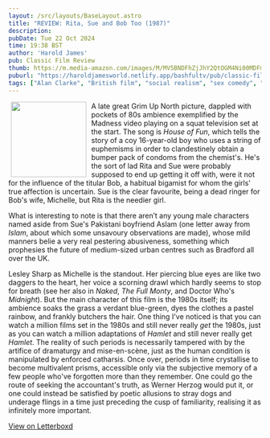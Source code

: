 ```yaml
---
layout: /src/layouts/BaseLayout.astro
title: "REVIEW: Rita, Sue and Bob Too (1987)"
description: 
pubDate: Tue 22 Oct 2024
time: 19:38 BST
author: 'Harold James'
pub: Classic Film Review
thumb: https://m.media-amazon.com/images/M/MV5BNDFhZjJhY2QtOGM4Ni00MDFmLTg0NWEtMDc1ZWI2YzkzNzRhXkEyXkFqcGc@._V1_.jpg
puburl: "https://haroldjamesworld.netlify.app/bashfultv/pub/classic-film-review"
tags: ["Alan Clarke", "British film", "social realism", "sex comedy", "comedy", "drama"]
---
```

<img src="https://m.media-amazon.com/images/M/MV5BNDFhZjJhY2QtOGM4Ni00MDFmLTg0NWEtMDc1ZWI2YzkzNzRhXkEyXkFqcGc@._V1_.jpg" style="width:150px;height:auto;float:left;padding-right:10px;padding-left:5px;">

A late great Grim Up North picture, dappled with pockets of 80s ambience exemplified by the Madness video playing on a squat television set at the start. The song is <i>House of Fun</i>, which tells the story of a coy 16-year-old boy who uses a string of euphemisms in order to clandestinely obtain a bumper pack of condoms from the chemist's. He's the sort of lad Rita and Sue were probably supposed to end up getting it off with, were it not for the influence of the titular Bob, a habitual bigamist for whom the girls' true affection is uncertain. Sue is the clear favourite, being a dead ringer for Bob's wife, Michelle, but Rita is the needier girl. 

What is interesting to note is that there aren’t any young male characters named aside from Sue's Pakistani boyfriend Aslam (one letter away from <i>Islam</i>, about which some unsavoury observations are made), whose mild manners belie a very real pestering abusiveness, something which prophesies the future of medium-sized urban centres such as Bradford all over the UK. 

Lesley Sharp as Michelle is the standout. Her piercing blue eyes are like two daggers to the heart, her voice a scorning drawl which hardly seems to stop for breath (see her also in <i>Naked</i>, <i>The Full Monty</i>, and Doctor Who's <i>Midnight</i>). But the main character of this film is the 1980s itself; its ambience soaks the grass a verdant blue-green, dyes the clothes a pastel rainbow, and frankly butchers the hair. One thing I've noticed is that you can watch a million films set in the 1980s and still never really <i>get</i> the 1980s, just as you can watch a million adaptations of <i>Hamlet</i> and still never really get <i>Hamlet</i>. The reality of such periods is necessarily tampered with by the artifice of dramaturgy and mise-en-scène, just as the human condition is manipulated by enforced catharsis. Once over, periods in time crystallise to become multivalent prisms, accessible only via the subjective memory of a few people who've forgotten more than they remember. One could go the route of seeking the accountant's truth, as Werner Herzog would put it, or one could instead be satisfied by poetic allusions to stray dogs and underage flings in a time just preceding the cusp of familiarity, realising it as infinitely more important.

<a href="https://letterboxd.com/for_you_bruce/film/rita-sue-and-bob-too/" target="_blank" rel="noopener noreferrer">View on Letterboxd</a>